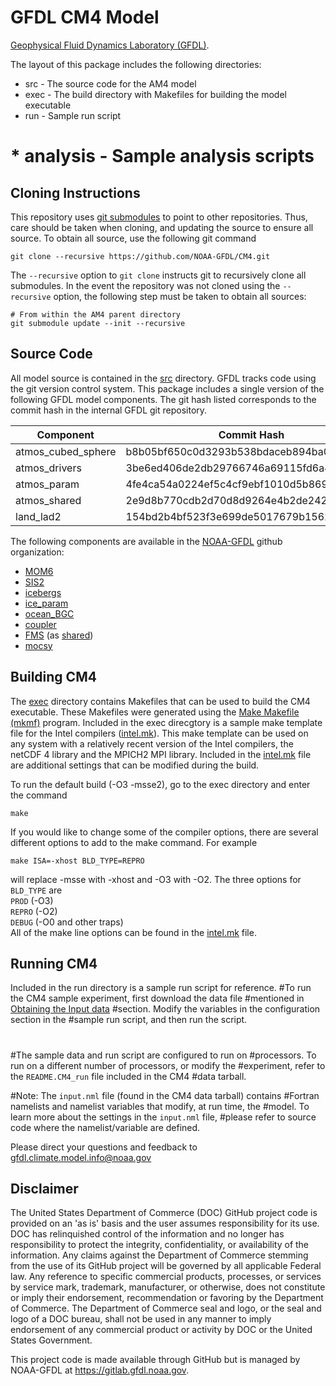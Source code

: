# GFDL CM4 Model
[Geophysical Fluid Dynamics Laboratory
(GFDL)](https://www.gfdl.noaa.gov).

The layout of this package includes the following directories:

* src - The source code for the AM4 model
* exec - The build directory with Makefiles for building the model executable
* run - Sample run script
# * analysis - Sample analysis scripts 

## Cloning Instructions

This repository uses [git
submodules](https://git-scm.com/book/en/v2/Git-Tools-Submodules) to
point to other repositories.  Thus, care should be taken when cloning,
and updating the source to ensure all source.  To obtain all source,
use the following git command

```
git clone --recursive https://github.com/NOAA-GFDL/CM4.git
```

The `--recursive` option to `git clone` instructs git to recursively
clone all submodules.  In the event the repository was not cloned
using the `--recursive` option, the following step must be taken to
obtain all sources:

```
# From within the AM4 parent directory
git submodule update --init --recursive
```

## Source Code

All model source is contained in the [src](src) directory.  GFDL
tracks code using the git version control system.  This package
includes a single version of the following GFDL model components.  The
git hash listed corresponds to the commit hash in the internal GFDL
git repository.

Component | Commit Hash
--------- | -----------
atmos_cubed_sphere | b8b05bf650c0d3293b538bdaceb894ba0fd6910b
atmos_drivers | 3be6ed406de2db29766746a69115fd6a47048692
atmos_param | 4fe4ca54a0224ef5c4cf9ebf1010d5b869930a3f
atmos_shared | 2e9d8b770cdb2d70d8d9264e4b2de24213ae21bd
land_lad2 | 154bd2b4bf523f3e699de5017679b156242ec13f 



The following components are available in the
[NOAA-GFDL](https://github.com/NOAA-GFDL) github organization:

* [MOM6](https://github.com/NOAA-GFDL/MOM6)
* [SIS2](https://github.com/NOAA-GFDL/SIS2)
* [icebergs](https://github.com/NOAA-GFDL/icebergs)
* [ice_param](https://github.com/NOAA-GFDL/ice_param)
* [ocean_BGC](https://github.com/NOAA-GFDL/ocean_BGC)
* [coupler](https://github.com/NOAA-GFDL/FMScoupler)
* [FMS](https://github.com/NOAA-GFDL/FMS) (as [shared](src/shared))
* [mocsy](https://github.com/NOAA-GFDL/mocsy)

## Building CM4

The [exec](exec) directory contains Makefiles that can be used to
build the CM4 executable.  These Makefiles were generated using the
[Make Makefile (mkmf)](https://github.com/NOAA-GFDL/mkmf) program.
Included in the exec direcgtory is a sample make template file for the
Intel compilers ([intel.mk](exec/templates/intel.mk)).  This make
template can be used on any system with a relatively recent version of
the Intel compilers, the netCDF 4 library and the MPICH2 MPI library.
Included in the [intel.mk](exec/templates/intel.mk) file are
additional settings that can be modified during the build.  


To run the default build (-O3 -msse2), go to the exec directory and
enter the command
```
make
```
If you would like to change some of the compiler options, there are several different
options to add to the make command.  For example
```
make ISA=-xhost BLD_TYPE=REPRO
```
will replace -msse with -xhost and -O3 with -O2.  The three options for 
`BLD_TYPE` are  
`PROD` (-O3)  
`REPRO` (-O2)    
`DEBUG` (-O0 and other traps)  
All of the make line options can be
found in the [intel.mk](exec/templates/intel.mk) file.

## Running CM4

Included in the run directory is a sample run script for reference.
#To run the CM4 sample experiment, first download the data file
#mentioned in [Obtaining the Input data](#obtaining-the-input-data)
#section.  Modify the variables in the configuration section in the
#sample run script, and then run the script.
#
#The sample data and run script are configured to run on 
#processors.  To run on a different number of processors, or modify the
#experiment, refer to the `README.CM4_run` file included in the CM4
#data tarball.

#Note: The `input.nml` file (found in the CM4 data tarball) contains
#Fortran namelists and namelist variables that modify, at run time, the
#model.  To learn more about the settings in the `input.nml` file,
#please refer to source code where the namelist/variable are defined.


Please direct your questions and feedback to
gfdl.climate.model.info@noaa.gov

## Disclaimer

The United States Department of Commerce (DOC) GitHub project code is
provided on an 'as is' basis and the user assumes responsibility for
its use.  DOC has relinquished control of the information and no
longer has responsibility to protect the integrity, confidentiality,
or availability of the information.  Any claims against the Department
of Commerce stemming from the use of its GitHub project will be
governed by all applicable Federal law.  Any reference to specific
commercial products, processes, or services by service mark,
trademark, manufacturer, or otherwise, does not constitute or imply
their endorsement, recommendation or favoring by the Department of
Commerce.  The Department of Commerce seal and logo, or the seal and
logo of a DOC bureau, shall not be used in any manner to imply
endorsement of any commercial product or activity by DOC or the United
States Government.

This project code is made available through GitHub but is managed by
NOAA-GFDL at https://gitlab.gfdl.noaa.gov.
